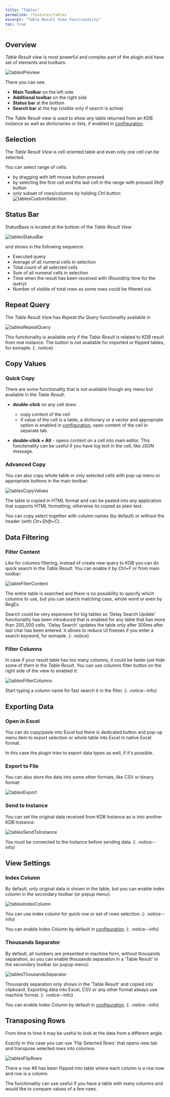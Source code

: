 ```yaml
---
title: "Tables"
permalink: /features/tables
excerpt: "Table Result View functionality"
toc: true
---
```


## Overview

_Table Result_ view is most powerful and complex part of the plugin and have set of elements and toolbars:

![tablesPreview](/assets/images/features/tables/tablesPreview.png)

There you can see:

- **Main Toolbar** on the left side
- **Additional toolbar** on the right side
- **Status bar** at the bottom
- **Search bar** at the top (visible only if search is active)

The _Table Result_ view is used to show any table returned from an KDB instance as well as dictionaries or lists, if
enabled in [configuration](/settings/options).

## Selection

The _Table Result View_ is cell oriented table and even only one cell can be selected.

You can select range of cells:

- by dragging with left mouse button pressed
- by selecting the first cell and the last cell in the range with pressed _Shift_ button
- only subset of rows/columns by holding _Ctrl button_:<br>
  ![tablesCustomSelection](/assets/images/features/tables/tablesCustomSelection.png)

## Status Bar

StatusBase is located at the bottom of the _Table Result View_

![tablesStatusBar](/assets/images/features/tables/tablesStatusBar.png)

and shows in the following sequence:

- Executed query
- Average of all numeral cells in selection
- Total count of all selected cells
- Sum of all numeral cells in selection
- Time when the result has been received with (Roundtrip time for the query)
- Number of visible of total rows as some rows could be filtered out.

## Repeat Query

The _Table Result View_ has _Repeat the Query_ functionality available in

![tablesRepeatQuery](/assets/images/features/tables/tablesRepeatQuery.png)

This functionality is available only if the _Table Result_ is related to KDB result from real instance. The button is
not available for imported or flipped tables, for exmaple.
{: .notice}

## Copy Values

### Quick Copy

There are some functionality that is not available though any menu but available in the _Table Result_:

- **double-click** on any cell does:
    - copy content of the cell
    - if value of the cell is a table, a dictionary or a vector and appropriate option is enabled
      in [configuration](/settings/options), open content of the cell in separate tab.

- **double-click + Alt** - opens content on a cell into main editor. This functionality can be useful if you have log
  text in the cell, like JSON message.

### Advanced Copy

You can also copy whole table or only selected cells with pop-up menu or appropriate buttons in the main toolbar:

![tablesCopyValues](/assets/images/features/tables/tablesCopyValues.png)

The table is copied in HTML format and can be pasted into any application that supports HTML formatting; otherwise its
copied as plain text.

You can copy select together with column names (by default) or without the header (with _Ctr+Shift+C_).

## Data Filtering

### Filter Content

Like for columns filtering, instead of create new query to KDB you can do quick search in the _Table Result_. You can
enable it by _Ctrl+F_ or from main toolbar:

![tableFilterContent](/assets/images/features/tables/tableFilterContent.png)

The entire table is searched and there is no possibility to specify which columns to use, but you can search matching
case, whole word or even by RegEx.

Search could be very expensive for big tables so 'Delay Search Update' functionality has been introduced that is enabled
for any table that has more than 200_000 cells.
'Delay Search' updates the table only after 300ms after last char has been entered. It allows to reduce UI freezes if
you enter a search keyword, for exmaple.
{: .notice}

### Filter Columns

In case if your result table has too many columns, it could be faster just hide some of them in the _Table Result_.
You can use columns filter button on the right side of the view to enabled it:

![tablesFilterColumns](/assets/images/features/tables/tablesFilterColumns.png)

Start typing a column name for fast search it in the filter.
{: .notice--info}

## Exporting Data

### Open in Excel

You can do copy/paste into Excel but there is dedicated button and pop-up menu item to export selection or whole table
into Excel in native Excel format.

In this case the plugin tries to export data types as well, if it's possible.

### Export to File

You can also store the data into some other formats, like CSV or binary format:

![tablesExport](/assets/images/features/tables/tablesExport.png)

### Send to Instance

You can set the original data received from KDB Instance as is into another KDB Instance:

![tablesSendToInstance](/assets/images/features/tables/tablesSendToInstance.png)

You must be connected to the instance before sending data.
{: .notice--info}

## View Settings

### Index Column

By default, only original data is shown in the table, but you can enable index column in the secondary toolbar (or popup
menu):

![tablesIndexColumn](/assets/images/features/tables/tablesIndexColumn.png)

You can use index column for quick row or set of rows selection.
{: .notice--info}

You can enable Index Column by default in [configuration](/settings/options).
{: .notice--info}

### Thousands Separator

By default, all numbers are presented in machine form, without thousands separation, so you can enable thousands
separation in a 'Table Result' in
the secondary toolbar (or popup menu):

![tablesThousandsSeparator](/assets/images/features/tables/tablesThousandsSeparator.png)

Thousands separation only shows in the 'Table Result' and copied into clipboard. Exporting data into Excel, CSV or any
other format always use machine format.
{: .notice--info}

You can enable Index Column by default in [configuration](/settings/options).
{: .notice--info}

## Transposing Rows

From time to time it may be useful to look at the data from a different angle.

Exactly in this case you can use 'Flip Selected Rows' that opens new tab and transpose selected rows into columns:

![tablesFlipRows](/assets/images/features/tables/tablesFlipRows.png)

There a row #9 has been flipped into table where each column is a row now and row is a column.

The functionality can use useful if you have a table with many columns and would like to compare values of a few rows.